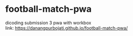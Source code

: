 # football-match-pwa
dicoding submission 3 pwa with workbox\
link: https://danangpurbojati.github.io/football-match-pwa/
